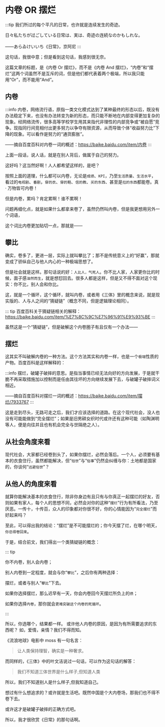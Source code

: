 # 内卷 OR 摆烂

:::tip
我们所过的每个平凡的日常，也许就是连续发生的奇迹。

日々私たちが过ごしている日常は、実は、奇迹の连続なのかもしれな。
<br /><br />
——あらゐけいいち《日常》，京阿尼
:::

这句话，我很中意；但是看到这句话，我感到很无奈。

这篇文章的标题，是《内卷 Or 摆烂》，而不是《内卷 And 摆烂》，“内卷”和“摆烂”这两个词虽然不是互斥的词，但是他们都代表着两个极端，所以我只能用“Or”，而不能用“And”。

## 内卷

:::info
内卷，网络流行语，原指一类文化模式达到了某种最终的形态以后，既没有办法稳定下来，也没有办法转变为新的形态，而只能不断地在内部变得更加复杂的现象。经网络流传，很多高等学校学生用其来指代非理性的内部竞争或“被自愿”竞争。现指同行间竞相付出更多努力以争夺有限资源，从而导致个体“收益努力比”下降的现象。可以看作是努力的“通货膨胀”。

——摘自百度百科对内卷一词的概述：https://baike.baidu.com/item/内卷
:::

上面一段话，说人话，就是在别人背后，做属于自己的努力。

这好吗？这当然好啊！人人都希望这样的，是吧？

按照上面的道理，什么都可以内卷，无论是`成绩`、`KPI`，乃至`生活质量`、`生活水平`，看过的`电视剧`、`番剧`，`穿的衣`、`穿的鞋`、`信的教`、`买的东西`、甚至是`拉的东西`都能卷。真 · 万物皆可内卷！

但是内卷，累吗？肯定累啊！谁不累啊！

问题再细化点，就是如果什么都拿来卷了，虽然仍然叫内卷，但是我更想用另外一个词语，

这个词比内卷更加贴切一点，那就是——

## 攀比

确实，卷多了，更进一层，实际上就叫攀比了；那不是传统意义上的“好赢”，那就变成了骄纵自己与他人内心的一种极端思想了。

但是社会就是这样。那句话说的好：`人比人，气死人`。你不比人家，人家更你比的时候，面子感`油然而生`，就是想怼回去。很多人都是这样，但是又不得不面对这个现实：你不比，别人会和你比。

这，就是一个循环，这个循环，就叫内卷，或者用《三体》里的概念来说，就是现实版的、人与人之间的“猜疑链”（概念不同，但是逻辑理论相同）。

::: tip
百度百科关于猜疑链相关的解释：https://baike.baidu.com/item/%E7%8C%9C%E7%96%91%E9%93%BE
:::

虽然这是一个“猜疑链”，但是破解这个内卷圈子有且仅有一个办法——

## 摆烂

这其实不叫破解内卷的一种方法。这个方法其实和内卷一样，也是一个`极端`性质的产物。百度百科是这样解释的：

:::info
摆烂，破罐子破摔的意思。是指当事情已经无法向好的方向发展，于是就干脆不再采取措施加以控制而是任由其往坏的方向继续发展下去，与破罐子破摔词义相近。

——摘自百度百科对摆烂一词的概述：https://baike.baidu.com/item/摆烂/7933767
:::

这是走到尽头，无路可走之后，我们才应该选择的道路。在这个现代社会，没人也没有可能能做到“完全摆烂”；如果是旧男耕女织时代或许还有这种可能（如陶渊明等人，便是向往并且也有机会完全与世隔绝之人）。

## 从社会角度来看

现代社会，大家都已经卷到头了，如果你摆烂，必然会落后。一个人，必须要有基本的衣食住行，虽然都能解决，但“`俗世`”与“`俗事`”仍然会纠缠与你：土地都是国家的，你谈何“`远避俗世`”？

## 从他人的角度来看

就算你能解决基本的衣食住行，除非你身边有且只有与你真正一起摆烂的好友，否则如果有家人，每个人的思想不同，必然会对你的这种“`摆烂`”行为有所看法，乃至厌恶。一传十，十传百，众人的印象都对你很不好，你的心情能因为“`完全摆烂`”而好起来吗？

至此，可以得出我的结论：“摆烂”是不可能摆烂的；你今天摆了烂，在哪个明天，`你总得卷回来`。

于是，结合前文，我们得出一个类猜疑链的概念：

::: tip

你不内卷，别人会内卷；

别人内卷到一定程度，就会与你“`攀比`”，之后你有两种选择：

摆烂，或者与别人“`攀比`”下去。

如果你选择摆烂，那么迟早有一天，你会内卷回今天摆烂所负上的`债`；

如果你选择`内卷`，那你就会`更难突破这个内卷的死循环`。

:::

所以，你选哪个，结果都一样。
或许他人内卷的原因，是因为有所需要追求的东西呢？
如，爱情，亲情？我们不得而知。

《流浪地球》电影中 moss 有一句名言：

> 让人类保持理智，确实是一种奢求。

而同样的，《三体》中的叶文洁说过一句话，可以作为这句话的解答：

> 我们不知道三体世界是什么样子,但知道人类

所以，我们不知道别人是什么样子,但我知道自己。

想过有什么想追求的？或许就是生活吧。既然中国是个大内卷场，那我们也不得不卷下去。

或许这才是破罐子破摔的正确方式吧。

所以，我才很欣赏《日常》的那句话啊。

<Timer time="2023/8/29 01:30" location="家中" />

<GitTalk />
